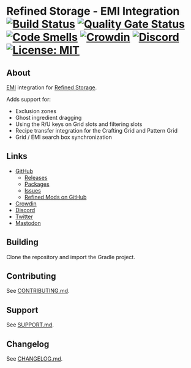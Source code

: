 # Refined Storage - EMI Integration [![Build Status](https://github.com/refinedmods/refinedstorage-emi-integration/actions/workflows/build.yml/badge.svg?branch=develop)](https://github.com/refinedmods/refinedstorage-emi-integration/actions/workflows/build.yml) [![Quality Gate Status](https://sonarcloud.io/api/project_badges/measure?project=refinedmods_refinedstorage-emi-integration&metric=alert_status)](https://sonarcloud.io/summary/new_code?id=refinedmods_refinedstorage-emi-integration) [![Code Smells](https://sonarcloud.io/api/project_badges/measure?project=refinedmods_refinedstorage-emi-integration&metric=code_smells)](https://sonarcloud.io/summary/new_code?id=refinedmods_refinedstorage-emi-integration) [![Crowdin](https://badges.crowdin.net/refined-storage-emi-integration/localized.svg)](https://crowdin.com/project/refined-storage-emi-integration) [![Discord](https://img.shields.io/discord/342942776494653441)](https://discordapp.com/invite/VYzsydb) [![License: MIT](https://img.shields.io/badge/License-MIT-yellow.svg)](LICENSE.md)

## About

[EMI](https://github.com/emilyploszaj/emi) integration
for [Refined Storage](https://github.com/refinedmods/refinedstorage2).

Adds support for:

- Exclusion zones
- Ghost ingredient dragging
- Using the R/U keys on Grid slots and filtering slots
- Recipe transfer integration for the Crafting Grid and Pattern Grid
- Grid / EMI search box synchronization

## Links

- [GitHub](https://github.com/refinedmods/refinedstorage-emi-integration)
    - [Releases](https://github.com/refinedmods/refinedstorage-emi-integration/releases)
    - [Packages](https://github.com/refinedmods/refinedstorage-emi-integration/packages)
    - [Issues](https://github.com/refinedmods/refinedstorage-emi-integration/issues)
    - [Refined Mods on GitHub](https://github.com/refinedmods)
- [Crowdin](https://crowdin.com/project/refined-storage-emi-integration)
- [Discord](https://discordapp.com/invite/VYzsydb)
- [Twitter](https://twitter.com/refinedmods)
- [Mastodon](https://anvil.social/@refinedmods)

## Building

Clone the repository and import the Gradle project.

## Contributing

See [CONTRIBUTING.md](.github/CONTRIBUTING.md).

## Support

See [SUPPORT.md](.github/SUPPORT.md).

## Changelog

See [CHANGELOG.md](CHANGELOG.md).
